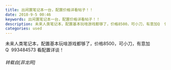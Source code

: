 ```yaml
---
title: 出闲置笔记本一台，配置价格详看帖子！！
date: 2018-9-5 00:46
keywords: 出闲置笔记本一台，配置价格详看帖子！！
description: 未来人类笔记本，配置基本玩啥游戏都够了，价格8500，可小刀，有意加Q  993484573 看配置详谈！
categories: used
---
```

<td class="t_f" id="postmessage_1727269">

未来人类笔记本，配置基本玩啥游戏都够了，价格8500，可小刀，有意加Q  993484573 看配置详谈！</td>
###### 转载自[菲龙网]